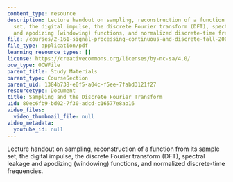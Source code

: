 ```yaml
---
content_type: resource
description: Lecture handout on sampling, reconstruction of a function from its sample
  set, the digital impulse, the discrete Fourier transform (DFT), spectral leakage
  and apodizing (windowing) functions, and normalized discrete-time frequencies.
file: /courses/2-161-signal-processing-continuous-and-discrete-fall-2008/80ec6fb9bd027f30adcdc16577e8ab16_samplingdft.pdf
file_type: application/pdf
learning_resource_types: []
license: https://creativecommons.org/licenses/by-nc-sa/4.0/
ocw_type: OCWFile
parent_title: Study Materials
parent_type: CourseSection
parent_uid: 1384b738-e0f5-a04c-f5ee-7fabd3121f27
resourcetype: Document
title: Sampling and the Discrete Fourier Transform
uid: 80ec6fb9-bd02-7f30-adcd-c16577e8ab16
video_files:
  video_thumbnail_file: null
video_metadata:
  youtube_id: null
---
```

Lecture handout on sampling, reconstruction of a function from its sample set, the digital impulse, the discrete Fourier transform (DFT), spectral leakage and apodizing (windowing) functions, and normalized discrete-time frequencies.